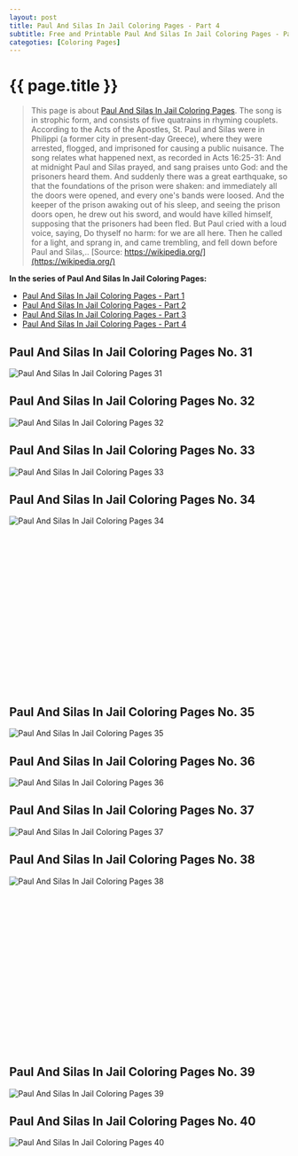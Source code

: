 ```yaml
---
layout: post
title: Paul And Silas In Jail Coloring Pages - Part 4
subtitle: Free and Printable Paul And Silas In Jail Coloring Pages - Part 4
categoties: [Coloring Pages]
---
```

{{ page.title }}
================
> This page is about [Paul And Silas In Jail Coloring Pages](https://freecoloringpages.github.io/). The song is in strophic form, and consists of five quatrains in rhyming couplets. According to the Acts of the Apostles, St. Paul and Silas were in Philippi (a former city in present-day Greece), where they were arrested, flogged, and imprisoned for causing a public nuisance. The song relates what happened next, as recorded in Acts 16:25-31: And at midnight Paul and Silas prayed, and sang praises unto God: and the prisoners heard them. And suddenly there was a great earthquake, so that the foundations of the prison were shaken: and immediately all the doors were opened, and every one's bands were loosed. And the keeper of the prison awaking out of his sleep, and seeing the prison doors open, he drew out his sword, and would have killed himself, supposing that the prisoners had been fled. But Paul cried with a loud voice, saying, Do thyself no harm: for we are all here. Then he called for a light, and sprang in, and came trembling, and fell down before Paul and Silas,.. [Source: https://wikipedia.org/](https://wikipedia.org/)

**In the series of Paul And Silas In Jail Coloring Pages:**

* [Paul And Silas In Jail Coloring Pages - Part 1](https://freecoloringpages.github.io/2017/11/22/Paul-And-Silas-In-Jail-Coloring-Pages-part-1.html)
* [Paul And Silas In Jail Coloring Pages - Part 2](https://freecoloringpages.github.io/2017/11/22/Paul-And-Silas-In-Jail-Coloring-Pages-part-2.html)
* [Paul And Silas In Jail Coloring Pages - Part 3](https://freecoloringpages.github.io/2017/11/22/Paul-And-Silas-In-Jail-Coloring-Pages-part-3.html)
* [Paul And Silas In Jail Coloring Pages - Part 4](https://freecoloringpages.github.io/2017/11/22/Paul-And-Silas-In-Jail-Coloring-Pages-part-4.html)

## Paul And Silas In Jail Coloring Pages No. 31
![Paul And Silas In Jail Coloring Pages 31](https://freecoloringpages.github.io/img1/Paul-And-Silas-In-Jail-Coloring-Pages%20(31).jpg "Paul And Silas In Jail Coloring Pages 31")

## Paul And Silas In Jail Coloring Pages No. 32
![Paul And Silas In Jail Coloring Pages 32](https://freecoloringpages.github.io/img1/Paul-And-Silas-In-Jail-Coloring-Pages%20(32).jpg "Paul And Silas In Jail Coloring Pages 32")

## Paul And Silas In Jail Coloring Pages No. 33
![Paul And Silas In Jail Coloring Pages 33](https://freecoloringpages.github.io/img1/Paul-And-Silas-In-Jail-Coloring-Pages%20(33).jpg "Paul And Silas In Jail Coloring Pages 33")

## Paul And Silas In Jail Coloring Pages No. 34
![Paul And Silas In Jail Coloring Pages 34](https://freecoloringpages.github.io/img1/Paul-And-Silas-In-Jail-Coloring-Pages%20(34).jpg "Paul And Silas In Jail Coloring Pages 34")

<script async src="//pagead2.googlesyndication.com/pagead/js/adsbygoogle.js"></script><!-- Texxtonly --><ins class="adsbygoogle" style="display:inline-block;width:336px;height:280px" data-ad-client="ca-pub-6753140515841889" data-ad-slot="3207852233"></ins><script>(adsbygoogle = window.adsbygoogle || []).push({}); </script>

## Paul And Silas In Jail Coloring Pages No. 35
![Paul And Silas In Jail Coloring Pages 35](https://freecoloringpages.github.io/img1/Paul-And-Silas-In-Jail-Coloring-Pages%20(35).jpg "Paul And Silas In Jail Coloring Pages 35")

## Paul And Silas In Jail Coloring Pages No. 36
![Paul And Silas In Jail Coloring Pages 36](https://freecoloringpages.github.io/img1/Paul-And-Silas-In-Jail-Coloring-Pages%20(36).jpg "Paul And Silas In Jail Coloring Pages 36")

## Paul And Silas In Jail Coloring Pages No. 37
![Paul And Silas In Jail Coloring Pages 37](https://freecoloringpages.github.io/img1/Paul-And-Silas-In-Jail-Coloring-Pages%20(37).jpg "Paul And Silas In Jail Coloring Pages 37")

## Paul And Silas In Jail Coloring Pages No. 38
![Paul And Silas In Jail Coloring Pages 38](https://freecoloringpages.github.io/img1/Paul-And-Silas-In-Jail-Coloring-Pages%20(38).jpg "Paul And Silas In Jail Coloring Pages 38")

<script async src="//pagead2.googlesyndication.com/pagead/js/adsbygoogle.js"></script><!-- Texxtonly --><ins class="adsbygoogle" style="display:inline-block;width:336px;height:280px" data-ad-client="ca-pub-6753140515841889" data-ad-slot="3207852233"></ins><script>(adsbygoogle = window.adsbygoogle || []).push({}); </script>

## Paul And Silas In Jail Coloring Pages No. 39
![Paul And Silas In Jail Coloring Pages 39](https://freecoloringpages.github.io/img1/Paul-And-Silas-In-Jail-Coloring-Pages%20(39).jpg "Paul And Silas In Jail Coloring Pages 39")

## Paul And Silas In Jail Coloring Pages No. 40
![Paul And Silas In Jail Coloring Pages 40](https://freecoloringpages.github.io/img1/Paul-And-Silas-In-Jail-Coloring-Pages%20(40).jpg "Paul And Silas In Jail Coloring Pages 40")

